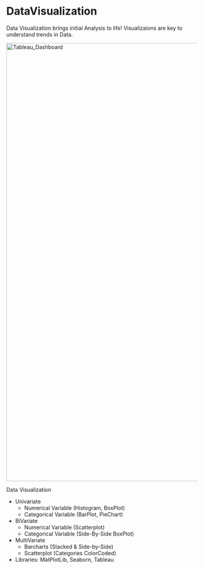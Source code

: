 # DataVisualization

Data Visualization brings initial Analysis to life! Visualizaions are key to understand trends in Data. 

<img width="1153" alt="Tableau_Dashboard" src="https://github.com/drewpeterson1/DataVisualization/assets/152465987/e29535f2-c98c-4dcd-98fb-264c60696e86">


Data Visualization
- Univariate
  - Numerical Variable (Histogram, BoxPlot)
  - Categorical Variable (BarPlot, PieChart)
- BiVariate
  - Numerical Variable (Scatterplot)
  - Categorical Variable (Side-By-Side BoxPlot)
- MultiVariate
  - Barcharts (Stacked & Side-by-Side)
  - Scatterplot (Categories ColorCoded)
- Libraries: MatPlotLib, Seaborn, Tableau
